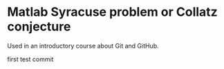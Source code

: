 # Matlab Syracuse problem or Collatz conjecture

Used in an introductory course about Git and GitHub.

first test commit 
